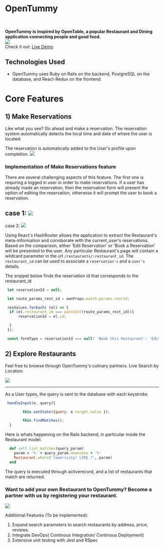 # OpenTummy

<br/>

**OpenTummy is inspired by OpenTable, a popular Restaurant and Dining application connecting people and good food.**
<br/>
![](https://puu.sh/z669Y/3e107fdf7f.png)
<br/>
Check it out: [Live Demo](https://opentummy.herokuapp.com/#/)

## Technologies Used
- OpenTummy uses Ruby on Rails on the backend, PostgreSQL on the database, and React-Redux on the frontend.


# Core Features

## 1) Make Reservations
Like what you see? Go ahead and make a reservation. The reservation system automatically detects the local time and date of where the user is located.

The reservation is automatically added to the User's profile upon completion.
![](http://g.recordit.co/uPG2UBDdOG.gif)

### Implementation of Make Reservations feature
There are several challenging aspects of this feature. The first one is requiring a logged in user in order to make reservations. If a user has already made an reservation, then the reservation form will present the option of editing the reservation, otherwise it will prompt the user to book a reservation.

case 1: ![](http://g.recordit.co/oxmQ991Lyc.gif)
---------------------------------------------------------------------------------------------------------------------------
case 2: ![](http://g.recordit.co/FH4eSV1i02.gif)

Using React's HashRouter allows the application to extract the Restaurant's meta-information and corroborate with the current_user's reservations. Based on the comparison, either 'Edit Reservation' or 'Book a Reservation' will be presented to the user. Any particular Restaurant's page will contain a wildcard parameter in the url `/restaurants/:restaurant_id`. The `restaurant_id` can be used to associate a `reservation's` and a `user's` details.


 The snippet below finds the reservation id that corresponds to the restaurant_id

```javascript
 let reservationId = null;

 let route_params_rest_id = ownProps.match.params.restId;

 resValues.forEach( (el) => {
  if (el.restaurant_id === parseInt(route_params_rest_id)){
      reservationId = el.id;

  }
 });

 const formType = reservationId === null? 'Book this Restaurant': 'Edit this Reservation'

```


## 2)  Explore Restaurants
Feel free to browse through OpenTummy's culinary partners. Live Search by Location.


![](http://g.recordit.co/7luygq64AU.gif)
<hr/>
As a User types, the query is sent to the database with each keystroke.

```javascript
 handleInput(e, query){

        this.setState({query: e.target.value });

        this.findMatches();
  }

```  

Here is whats happening on the Rails backend, in particular inside the Restaurant model.

```ruby
  def self.list_matches(query_param)
    param = '%' + query_param.downcase + '%'
    Restaurant.where('lower(city) LIKE ?', param)
  end

```  

The query is executed through activerecord, and a list of restaurants that match are returned.





### Want to add your own Restaurant to OpenTummy? Become a partner with us by registering your restaurant.
![](http://g.recordit.co/dtKlOkpW3x.gif)




Additional Features (To be implemented):
1) Expand search parameters to search restaurants by address, price, reviews.
2) Integrate DevOps( Continous Integration/ Continous Deployment)
3) Extensive unit testing with Jest and RSpec

